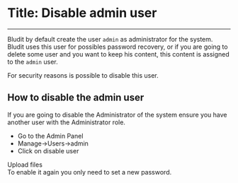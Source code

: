 # Title: Disable admin user
<!-- Position: 1 -->
---
Bludit by default create the user `admin` as administrator for the system. Bludit uses this user for possibles password recovery, or if you are going to delete some user and you want to keep his content, this content is assigned to the `admin` user.

For security reasons is possible to disable this user.

## How to disable the admin user
If you are going to disable the Administrator of the system ensure you have another user with the Administrator role.

- Go to the Admin Panel
- Manage->Users->admin
- Click on disable user

<div class="note">
<div class="title">Upload files</div>
To enable it again you only need to set a new password.
</div>